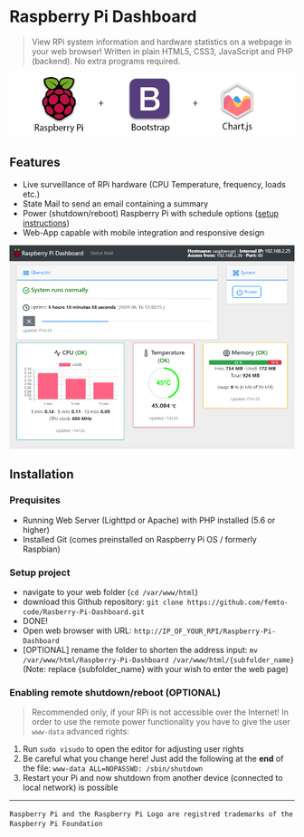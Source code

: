 # Raspberry Pi Dashboard

> View RPi system information and hardware statistics on a webpage in your web browser! Written in plain HTML5, CSS3, JavaScript and PHP (backend). No extra programs required.

![Intro](img/intro.png?raw=true "Components of this project")

## Features

- Live surveillance of RPi hardware (CPU Temperature, frequency, loads etc.)
- State Mail to send an email containing a summary
- Power (shutdown/reboot) Raspberry Pi with schedule options ([setup instructions](https://github.com/femto-code/Rasberry-Pi-Dashboard#setup-project))
- Web-App capable with mobile integration and responsive design

![Preview](img/preview.png?raw=true "Preview of dashboard in a web browser")

## Installation

### Prequisites

- Running Web Server (Lighttpd or Apache) with PHP installed (5.6 or higher)
- Installed Git (comes preinstalled on Raspberry Pi OS / formerly Raspbian)

### Setup project

- navigate to your web folder (`cd /var/www/html`)
- download this Github repository: `git clone https://github.com/femto-code/Rasberry-Pi-Dashboard.git`
- DONE!
- Open web browser with URL: `http://IP_OF_YOUR_RPI/Raspberry-Pi-Dashboard`
- [OPTIONAL] rename the folder to shorten the address input: `mv /var/www/html/Raspberry-Pi-Dashboard /var/www/html/{subfolder_name}` (Note: replace {subfolder_name} with your wish to enter the web page)

### Enabling remote shutdown/reboot (OPTIONAL)
> Recommended only, if your RPi is not accessible over the Internet!
In order to use the remote power functionality you have to give the user `www-data` advanced rights:
1. Run `sudo visudo` to open the editor for adjusting user rights
2. Be careful what you change here! Just add the following at the **end** of the file: `www-data ALL=NOPASSWD: /sbin/shutdown`
3. Restart your Pi and now shutdown from another device (connected to local network) is possible

---

`Raspberry Pi and the Raspberry Pi Logo are registred trademarks of the Raspberry Pi Foundation`